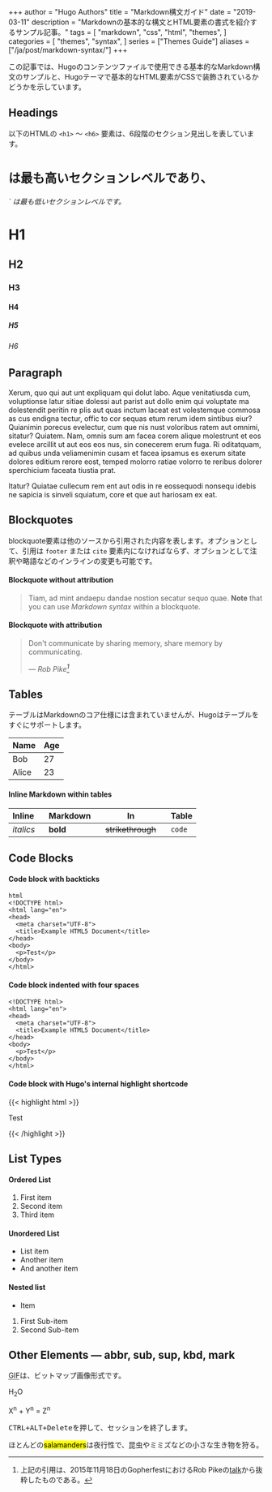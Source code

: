 +++
author = "Hugo Authors"
title = "Markdown構文ガイド"
date = "2019-03-11"
description = "Markdownの基本的な構文とHTML要素の書式を紹介するサンプル記事。"
tags = [
    "markdown",
    "css",
    "html",
    "themes",
]
categories = [
    "themes",
    "syntax",
]
series = ["Themes Guide"]
aliases = ["/ja/post/markdown-syntax/"]
+++

この記事では、Hugoのコンテンツファイルで使用できる基本的なMarkdown構文のサンプルと、Hugoテーマで基本的なHTML要素がCSSで装飾されているかどうかを示しています。
<!--more-->

## Headings

以下のHTMLの `<h1>` ～ `<h6>` 要素は、6段階のセクション見出しを表しています。<h1>` は最も高いセクションレベルであり、 `<h6>` は最も低いセクションレベルです。

# H1
## H2
### H3
#### H4
##### H5
###### H6

## Paragraph

Xerum, quo qui aut unt expliquam qui dolut labo. Aque venitatiusda cum, voluptionse latur sitiae dolessi aut parist aut dollo enim qui voluptate ma dolestendit peritin re plis aut quas inctum laceat est volestemque commosa as cus endigna tectur, offic to cor sequas etum rerum idem sintibus eiur? Quianimin porecus evelectur, cum que nis nust voloribus ratem aut omnimi, sitatur? Quiatem. Nam, omnis sum am facea corem alique molestrunt et eos evelece arcillit ut aut eos eos nus, sin conecerem erum fuga. Ri oditatquam, ad quibus unda veliamenimin cusam et facea ipsamus es exerum sitate dolores editium rerore eost, temped molorro ratiae volorro te reribus dolorer sperchicium faceata tiustia prat.

Itatur? Quiatae cullecum rem ent aut odis in re eossequodi nonsequ idebis ne sapicia is sinveli squiatum, core et que aut hariosam ex eat.

## Blockquotes

blockquote要素は他のソースから引用された内容を表します。オプションとして、引用は `footer` または `cite` 要素内になければならず、オプションとして注釈や略語などのインラインの変更も可能です。

#### Blockquote without attribution

> Tiam, ad mint andaepu dandae nostion secatur sequo quae.
> **Note** that you can use *Markdown syntax* within a blockquote.

#### Blockquote with attribution

> Don't communicate by sharing memory, share memory by communicating.</p>
> — <cite>Rob Pike[^1]</cite>


[^1]: 上記の引用は、2015年11月18日のGopherfestにおけるRob Pikeの[talk](https://www.youtube.com/watch?v=PAAkCSZUG1c)から抜粋したものである。

## Tables

テーブルはMarkdownのコア仕様には含まれていませんが、Hugoはテーブルをすぐにサポートします。

   Name | Age
--------|------
    Bob | 27
  Alice | 23

#### Inline Markdown within tables

| Inline&nbsp;&nbsp;&nbsp;     | Markdown&nbsp;&nbsp;&nbsp;  | In&nbsp;&nbsp;&nbsp;                | Table      |
| ---------- | --------- | ----------------- | ---------- |
| *italics*  | **bold**  | ~~strikethrough~~&nbsp;&nbsp;&nbsp; | `code`     |

## Code Blocks

#### Code block with backticks

```
html
<!DOCTYPE html>
<html lang="en">
<head>
  <meta charset="UTF-8">
  <title>Example HTML5 Document</title>
</head>
<body>
  <p>Test</p>
</body>
</html>
```
#### Code block indented with four spaces

    <!DOCTYPE html>
    <html lang="en">
    <head>
      <meta charset="UTF-8">
      <title>Example HTML5 Document</title>
    </head>
    <body>
      <p>Test</p>
    </body>
    </html>

#### Code block with Hugo's internal highlight shortcode
{{< highlight html >}}
<!DOCTYPE html>
<html lang="en">
<head>
  <meta charset="UTF-8">
  <title>Example HTML5 Document</title>
</head>
<body>
  <p>Test</p>
</body>
</html>
{{< /highlight >}}

## List Types

#### Ordered List

1. First item
2. Second item
3. Third item

#### Unordered List

* List item
* Another item
* And another item

#### Nested list

* Item
1. First Sub-item
2. Second Sub-item

## Other Elements — abbr, sub, sup, kbd, mark

<abbr title="Graphics Interchange Format">GIF</abbr>は、ビットマップ画像形式です。

H<sub>2</sub>O

X<sup>n</sup> + Y<sup>n</sup> = Z<sup>n</sup>

<kbd><kbd>CTRL</kbd>+<kbd>ALT</kbd>+<kbd>Delete</kbd></kbd>を押して、セッションを終了します。


ほとんどの<mark>salamanders</mark>は夜行性で、昆虫やミミズなどの小さな生き物を狩る。

